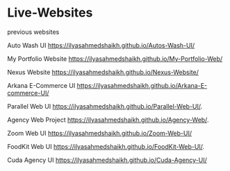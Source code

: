 # Live-Websites
previous websites

Auto Wash UI
	https://ilyasahmedshaikh.github.io/Autos-Wash-UI/

My Portfolio Website
	https://ilyasahmedshaikh.github.io/My-Portfolio-Web/
  
Nexus Website
  https://ilyasahmedshaikh.github.io/Nexus-Website/
  
Arkana E-Commerce UI
	https://ilyasahmedshaikh.github.io/Arkana-E-commerce-UI/

Parallel Web UI
	https://ilyasahmedshaikh.github.io/Parallel-Web-UI/.

Agency Web Project
	https://ilyasahmedshaikh.github.io/Agency-Web/.

Zoom Web UI
	https://ilyasahmedshaikh.github.io/Zoom-Web-UI/

FoodKit Web UI
	https://ilyasahmedshaikh.github.io/FoodKit-Web-UI/.

Cuda Agency UI
	https://ilyasahmedshaikh.github.io/Cuda-Agency-UI/
